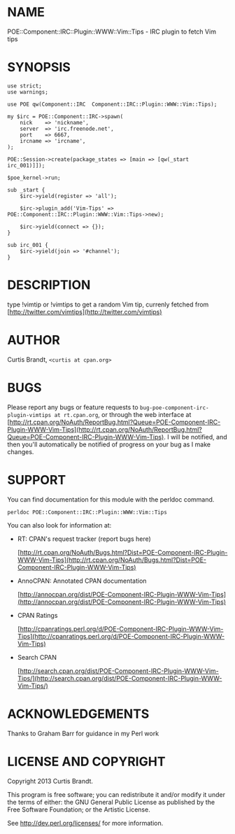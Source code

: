 # NAME

POE::Component::IRC::Plugin::WWW::Vim::Tips - IRC plugin to fetch Vim tips



# SYNOPSIS

    use strict;
    use warnings;

    use POE qw(Component::IRC  Component::IRC::Plugin::WWW::Vim::Tips);

    my $irc = POE::Component::IRC->spawn(
        nick    => 'nickname',
        server  => 'irc.freenode.net',
        port    => 6667,
        ircname => 'ircname',
    );

    POE::Session->create(package_states => [main => [qw(_start irc_001)]]);

    $poe_kernel->run;

    sub _start {
        $irc->yield(register => 'all');

        $irc->plugin_add('Vim-Tips' => POE::Component::IRC::Plugin::WWW::Vim::Tips->new);

        $irc->yield(connect => {});
    }

    sub irc_001 {
        $irc->yield(join => '#channel');
    }

# DESCRIPTION

type !vimtip or !vimtips to get a random Vim tip, currenly fetched from [http://twitter.com/vimtips](http://twitter.com/vimtips)



# AUTHOR

Curtis Brandt, `<curtis at cpan.org>`

# BUGS

Please report any bugs or feature requests to `bug-poe-component-irc-plugin-vimtips at rt.cpan.org`, or through
the web interface at [http://rt.cpan.org/NoAuth/ReportBug.html?Queue=POE-Component-IRC-Plugin-WWW-Vim-Tips](http://rt.cpan.org/NoAuth/ReportBug.html?Queue=POE-Component-IRC-Plugin-WWW-Vim-Tips).  I will be notified, and then you'll
automatically be notified of progress on your bug as I make changes.







# SUPPORT

You can find documentation for this module with the perldoc command.

    perldoc POE::Component::IRC::Plugin::WWW::Vim::Tips



You can also look for information at:

- RT: CPAN's request tracker (report bugs here)

    [http://rt.cpan.org/NoAuth/Bugs.html?Dist=POE-Component-IRC-Plugin-WWW-Vim-Tips](http://rt.cpan.org/NoAuth/Bugs.html?Dist=POE-Component-IRC-Plugin-WWW-Vim-Tips)

- AnnoCPAN: Annotated CPAN documentation

    [http://annocpan.org/dist/POE-Component-IRC-Plugin-WWW-Vim-Tips](http://annocpan.org/dist/POE-Component-IRC-Plugin-WWW-Vim-Tips)

- CPAN Ratings

    [http://cpanratings.perl.org/d/POE-Component-IRC-Plugin-WWW-Vim-Tips](http://cpanratings.perl.org/d/POE-Component-IRC-Plugin-WWW-Vim-Tips)

- Search CPAN

    [http://search.cpan.org/dist/POE-Component-IRC-Plugin-WWW-Vim-Tips/](http://search.cpan.org/dist/POE-Component-IRC-Plugin-WWW-Vim-Tips/)



# ACKNOWLEDGEMENTS

Thanks to Graham Barr for guidance in my Perl work



# LICENSE AND COPYRIGHT

Copyright 2013 Curtis Brandt.

This program is free software; you can redistribute it and/or modify it
under the terms of either: the GNU General Public License as published
by the Free Software Foundation; or the Artistic License.

See http://dev.perl.org/licenses/ for more information.
